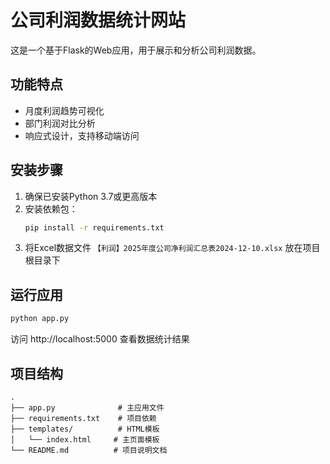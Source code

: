 # 公司利润数据统计网站

这是一个基于Flask的Web应用，用于展示和分析公司利润数据。

## 功能特点

- 月度利润趋势可视化
- 部门利润对比分析
- 响应式设计，支持移动端访问

## 安装步骤

1. 确保已安装Python 3.7或更高版本
2. 安装依赖包：
   ```bash
   pip install -r requirements.txt
   ```
3. 将Excel数据文件 `【利润】2025年度公司净利润汇总表2024-12-10.xlsx` 放在项目根目录下

## 运行应用

```bash
python app.py
```

访问 http://localhost:5000 查看数据统计结果

## 项目结构

```
.
├── app.py              # 主应用文件
├── requirements.txt    # 项目依赖
├── templates/          # HTML模板
│   └── index.html     # 主页面模板
└── README.md          # 项目说明文档
``` 